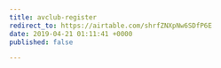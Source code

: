 ```yaml
---
title: avclub-register
redirect_to: https://airtable.com/shrfZNXpNw6SDfP6E
date: 2019-04-21 01:11:41 +0000
published: false

---
```

